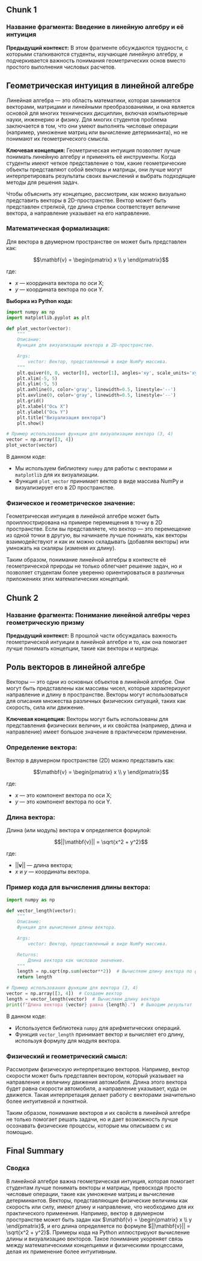 ## Chunk 1
### **Название фрагмента: Введение в линейную алгебру и её интуиция**

**Предыдущий контекст:** В этом фрагменте обсуждаются трудности, с которыми сталкиваются студенты, изучающие линейную алгебру, и подчеркивается важность понимания геометрических основ вместо простого выполнения числовых расчетов.

## **Геометрическая интуиция в линейной алгебре**

Линейная алгебра — это область математики, которая занимается векторами, матрицами и линейными преобразованиями, и она является основой для многих технических дисциплин, включая компьютерные науки, инженерию и физику. Для многих студентов проблема заключается в том, что они умеют выполнять числовые операции (например, умножение матриц или вычисление детерминанта), но не понимают их геометрического смысла.

**Ключевая концепция:** Геометрическая интуиция позволяет лучше понимать линейную алгебру и применять её инструменты. Когда студенты имеют четкое представление о том, какие геометрические объекты представляют собой векторы и матрицы, они лучше могут интерпретировать результаты своих вычислений и выбрать подходящие методы для решения задач.

Чтобы объяснить эту концепцию, рассмотрим, как можно визуально представить векторы в 2D-пространстве. Вектор может быть представлен стрелкой, где длина стрелки соответствует величине вектора, а направление указывает на его направление.

### Математическая формализация:

Для вектора в двумерном пространстве он может быть представлен как:

```math
\mathbf{v} = \begin{pmatrix} x \\ y \end{pmatrix}
```

где:
- $x$ — координата вектора по оси X;
- $y$ — координата вектора по оси Y.

**Выборка из Python кода:**

```python
import numpy as np
import matplotlib.pyplot as plt

def plot_vector(vector):
    """
    Описание:
    Функция для визуализации вектора в 2D-пространстве.

    Args:
        vector: Вектор, представленный в виде NumPy массива.
    """
    plt.quiver(0, 0, vector[0], vector[1], angles='xy', scale_units='xy', scale=1, color='r')
    plt.xlim(-5, 5)
    plt.ylim(-5, 5)
    plt.axhline(0, color='gray', linewidth=0.5, linestyle='--')
    plt.axvline(0, color='gray', linewidth=0.5, linestyle='--')
    plt.grid()
    plt.xlabel("Ось X")
    plt.ylabel("Ось Y")
    plt.title("Визуализация вектора")
    plt.show()

# Пример использования функции для визуализации вектора (3, 4)
vector = np.array([3, 4])
plot_vector(vector)
```

В данном коде:

- Мы используем библиотеку `numpy` для работы с векторами и `matplotlib` для их визуализации.
- Функция `plot_vector` принимает вектор в виде массива NumPy и визуализирует его в 2D пространстве.

### Физическое и геометрическое значение:

Геометрическая интуиция в линейной алгебре может быть проиллюстрирована на примере перемещения в точку в 2D пространстве. Если вы представляете, что вектор — это перемещение из одной точки в другую, вы начинаете лучше понимать, как векторы взаимодействуют и как их можно складывать (добавляя векторы) или умножать на скаляры (изменяя их длину).

Таким образом, понимание линейной алгебры в контексте её геометрической природы не только облегчает решение задач, но и позволяет студентам более уверенно ориентироваться в различных приложениях этих математических концепций.

## Chunk 2
### **Название фрагмента: Понимание линейной алгебры через геометрическую призму**

**Предыдущий контекст:** В прошлой части обсуждалась важность геометрической интуиции в линейной алгебре и то, как она помогает лучше понимать концепции, такие как векторы и матрицы.

## **Роль векторов в линейной алгебре**

Векторы — это одни из основных объектов в линейной алгебре. Они могут быть представлены как массивы чисел, которые характеризуют направление и длину в пространстве. Векторы могут использоваться для описания множества различных физических ситуаций, таких как скорость, сила или движение. 

**Ключевая концепция:** Векторы могут быть использованы для представления физических величин, и их свойства (например, длина и направление) имеет большое значение в практическом применении.

### Определение вектора:

Вектор в двумерном пространстве (2D) можно представить как:

```math
\mathbf{v} = \begin{pmatrix} x \\ y \end{pmatrix}
```
где:
- $x$ — это компонент вектора по оси X;
- $y$ — это компонент вектора по оси Y.

### Длина вектора:

Длина (или модуль) вектора $\mathbf{v}$ определяется формулой:

```math
||\mathbf{v}|| = \sqrt{x^2 + y^2}
```

где:
- $||\mathbf{v}||$ — длина вектора;
- $x$ и $y$ — координаты вектора.

### Пример кода для вычисления длины вектора:

```python
import numpy as np

def vector_length(vector):
    """
    Описание:
    Функция для вычисления длины вектора.

    Args:
        vector: Вектор, представленный в виде NumPy массива.

    Returns:
        Длина вектора как числовое значение.
    """
    length = np.sqrt(np.sum(vector**2))  # Вычисляем длину вектора по формуле
    return length

# Пример использования функции для вектора (3, 4)
vector = np.array([3, 4])  # Создаем вектор
length = vector_length(vector)  # Вычисляем длину вектора
print(f"Длина вектора {vector} равна {length}.")  # Выводим результат
```

В данном коде:

- Используется библиотека `numpy` для арифметических операций.
- Функция `vector_length` принимает вектор и вычисляет его длину, используя формулу для модуля вектора.

### Физический и геометрический смысл:

Рассмотрим физическую интерпретацию векторов. Например, вектор скорости может быть представлен вектором, который указывает на направление и величину движения автомобиля. Длина этого вектора будет равна скорости автомобиля, а направление указывает, куда он движется. Такая интерпретация делает работу с векторами значительно более интуитивной и понятной.

Таким образом, понимание векторов и их свойств в линейной алгебре не только помогает решать задачи, но и дает возможность лучше осознавать физические процессы, которые мы описываем с их помощью.

## Final Summary
### Сводка

В линейной алгебре важна геометрическая интуиция, которая помогает студентам лучше понимать векторы и матрицы, превосходя просто числовые операции, такие как умножение матриц и вычисление детерминантов. Векторы, представляющие физические величины как скорость или силу, имеют длину и направление, что необходимо для их практического применения. Например, вектор в двумерном пространстве может быть задан как $\mathbf{v} = \begin{pmatrix} x \\ y \end{pmatrix}$, и его длина определяется по формуле $||\mathbf{v}|| = \sqrt{x^2 + y^2}$. Примеры кода на Python иллюстрируют вычисление длины и визуализацию векторов. Такое понимание укореняет связь между математическими концепциями и физическими процессами, делая их применение более интуитивным.
